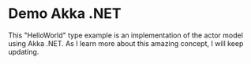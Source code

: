 # Demo Akka .NET
This "HelloWorld" type example is an implementation of the actor model using Akka .NET. As I learn more about this amazing concept, I will keep updating.
